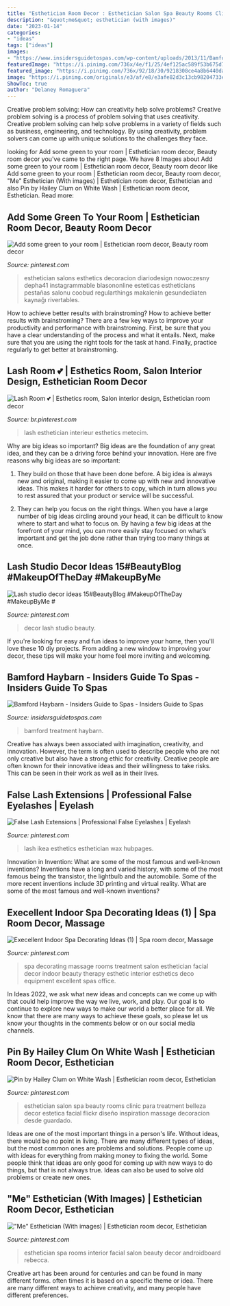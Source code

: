 ```yaml
---
title: "Esthetician Room Decor : Esthetician Salon Spa Beauty Rooms Clinic Para Treatment Belleza Decor Estetica Facial Flickr Diseño Inspiration Massage Decoracion Desde Guardado"
description: "&quot;me&quot; esthetician (with images)"
date: "2023-01-14"
categories:
- "ideas"
tags: ["ideas"]
images:
- "https://www.insidersguidetospas.com/wp-content/uploads/2013/11/Bamford-Treatment-Room-028-copy.jpg"
featuredImage: "https://i.pinimg.com/736x/4e/f1/25/4ef125ac589f53b675d7830029563ff3.jpg"
featured_image: "https://i.pinimg.com/736x/92/18/30/9218308ce4a8b6440da9bb2984d504c1.jpg"
image: "https://i.pinimg.com/originals/e3/af/e8/e3afe82d3c13cb98204733e41042343f.jpg"
ShowToc: true
author: "Delaney Romaguera"
---
```



Creative problem solving: How can creativity help solve problems?
Creative problem solving is a process of problem solving that uses creativity. Creative problem solving can help solve problems in a variety of fields such as business, engineering, and technology. By using creativity, problem solvers can come up with unique solutions to the challenges they face.

	

		
looking for Add some green to your room | Esthetician room decor, Beauty room decor you've came to the right page. We have 8 Images about Add some green to your room | Esthetician room decor, Beauty room decor like Add some green to your room | Esthetician room decor, Beauty room decor, &quot;Me&quot; Esthetician (With images) | Esthetician room decor, Esthetician and also Pin by Hailey Clum on White Wash | Esthetician room decor, Esthetician. Read more:
		
    
## Add Some Green To Your Room | Esthetician Room Decor, Beauty Room Decor

<img loading=lazy src="https://i.pinimg.com/originals/54/ee/e4/54eee4e8ff92489d529e84845a18a917.jpg" onerror="this.onerror=null;this.src='https://tse4.mm.bing.net/th?id=OIP.bXjm8S4ItUm_L8vyDm6DJgHaLG&amp;pid=15.1';" alt="Add some green to your room | Esthetician room decor, Beauty room decor">

_Source: pinterest.com_

>esthetician salons esthetics decoracion diariodesign nowoczesny depha41 instagrammable blasononline esteticas estheticians pestañas salonu coobud regularthings makalenin gesundediaten kaynağı rivertables. 

	

How to achieve better results with brainstroming?
How to achieve better results with brainstroming? There are a few key ways to improve your productivity and performance with brainstroming. First, be sure that you have a clear understanding of the process and what it entails. Next, make sure that you are using the right tools for the task at hand. Finally, practice regularly to get better at brainstroming.

    
## Lash Room 💕 | Esthetics Room, Salon Interior Design, Esthetician Room Decor

<img loading=lazy src="https://i.pinimg.com/736x/5f/46/8d/5f468d38ae629f00085711d10bd4cc4c.jpg" onerror="this.onerror=null;this.src='https://tse3.mm.bing.net/th?id=OIP.jLcQUBXlDLHJO4zkYIKV2wHaNK&amp;pid=15.1';" alt="Lash Room 💕 | Esthetics room, Salon interior design, Esthetician room decor">

_Source: br.pinterest.com_

>lash esthetician interieur esthetics metecim. 

	

Why are big ideas so important?
Big ideas are the foundation of any great idea, and they can be a driving force behind your innovation. Here are five reasons why big ideas are so important:
1. They build on those that have been done before. A big idea is always new and original, making it easier to come up with new and innovative ideas. This makes it harder for others to copy, which in turn allows you to rest assured that your product or service will be successful.

2. They can help you focus on the right things. When you have a large number of big ideas circling around your head, it can be difficult to know where to start and what to focus on. By having a few big ideas at the forefront of your mind, you can more easily stay focused on what’s important and get the job done rather than trying too many things at once.

    
## Lash Studio Decor Ideas 15#BeautyBlog #MakeupOfTheDay #MakeupByMe #

<img loading=lazy src="https://i.pinimg.com/736x/92/18/30/9218308ce4a8b6440da9bb2984d504c1.jpg" onerror="this.onerror=null;this.src='https://tse4.mm.bing.net/th?id=OIP.ecWMnX8HxKh6OY-ZKgaiKwHaJ3&amp;pid=15.1';" alt="Lash studio decor ideas 15#BeautyBlog #MakeupOfTheDay #MakeupByMe #">

_Source: pinterest.com_

>decor lash studio beauty. 

	

If you're looking for easy and fun ideas to improve your home, then you'll love these 10 diy projects. From adding a new window to improving your decor, these tips will make your home feel more inviting and welcoming.

    
## Bamford Haybarn - Insiders Guide To Spas - Insiders Guide To Spas

<img loading=lazy src="https://www.insidersguidetospas.com/wp-content/uploads/2013/11/Bamford-Treatment-Room-028-copy.jpg" onerror="this.onerror=null;this.src='https://tse1.mm.bing.net/th?id=OIP.HNiHYz66zJTQ4VuQGwghqwHaE_&amp;pid=15.1';" alt="Bamford Haybarn - Insiders Guide to Spas - Insiders Guide to Spas">

_Source: insidersguidetospas.com_

>bamford treatment haybarn. 

	

Creative has always been associated with imagination, creativity, and innovation. However, the term is often used to describe people who are not only creative but also have a strong ethic for creativity. Creative people are often known for their innovative ideas and their willingness to take risks. This can be seen in their work as well as in their lives.

    
## False Lash Extensions | Professional False Eyelashes | Eyelash

<img loading=lazy src="https://i.pinimg.com/736x/4e/f1/25/4ef125ac589f53b675d7830029563ff3.jpg" onerror="this.onerror=null;this.src='https://tse1.mm.bing.net/th?id=OIP.DlOBbStPLT2sfFPchrKQ1AHaJW&amp;pid=15.1';" alt="False Lash Extensions | Professional False Eyelashes | Eyelash">

_Source: pinterest.com_

>lash ikea esthetics esthetician wax hubpages. 

	

Innovation in Invention: What are some of the most famous and well-known inventions?
Inventions have a long and varied history, with some of the most famous being the transistor, the lightbulb and the automobile. Some of the more recent inventions include 3D printing and virtual reality. What are some of the most famous and well-known inventions?

    
## Execellent Indoor Spa Decorating Ideas (1) | Spa Room Decor, Massage

<img loading=lazy src="https://i.pinimg.com/originals/e3/af/e8/e3afe82d3c13cb98204733e41042343f.jpg" onerror="this.onerror=null;this.src='https://tse2.mm.bing.net/th?id=OIP.Y27VnHnOBnzb7glY-TufrAHaJ4&amp;pid=15.1';" alt="Execellent Indoor Spa Decorating Ideas (1) | Spa room decor, Massage">

_Source: pinterest.com_

>spa decorating massage rooms treatment salon esthetician facial decor indoor beauty therapy esthetic interior esthetics deco equipment excellent spas office. 

	

In Ideas 2022, we ask what new ideas and concepts can we come up with that could help improve the way we live, work, and play. Our goal is to continue to explore new ways to make our world a better place for all. We know that there are many ways to achieve these goals, so please let us know your thoughts in the comments below or on our social media channels.

    
## Pin By Hailey Clum On White Wash | Esthetician Room Decor, Esthetician

<img loading=lazy src="https://i.pinimg.com/originals/15/d1/3f/15d13fd6e3c73a8c20ae749ec6b2f057.jpg" onerror="this.onerror=null;this.src='https://tse1.mm.bing.net/th?id=OIP.T68on5kpYvw1R3Zg1ZN89wAAAA&amp;pid=15.1';" alt="Pin by Hailey Clum on White Wash | Esthetician room decor, Esthetician">

_Source: pinterest.com_

>esthetician salon spa beauty rooms clinic para treatment belleza decor estetica facial flickr diseño inspiration massage decoracion desde guardado. 

	

Ideas are one of the most important things in a person's life. Without ideas, there would be no point in living. There are many different types of ideas, but the most common ones are problems and solutions. People come up with ideas for everything from making money to fixing the world. Some people think that ideas are only good for coming up with new ways to do things, but that is not always true. Ideas can also be used to solve old problems or create new ones.

    
## &quot;Me&quot; Esthetician (With Images) | Esthetician Room Decor, Esthetician

<img loading=lazy src="https://i.pinimg.com/736x/1c/1b/f4/1c1bf43259efa54df0d8daf8a41df84b.jpg" onerror="this.onerror=null;this.src='https://tse2.mm.bing.net/th?id=OIP.-yySAtzxDZKP4czd1qKahQHaJ_&amp;pid=15.1';" alt="&quot;Me&quot; Esthetician (With images) | Esthetician room decor, Esthetician">

_Source: pinterest.com_

>esthetician spa rooms interior facial salon beauty decor androidboard rebecca. 

	

Creative art has been around for centuries and can be found in many different forms. often times it is based on a specific theme or idea. There are many different ways to achieve creativity, and many people have different preferences.

